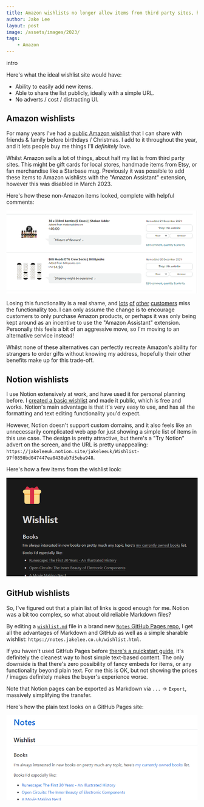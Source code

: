 ```yaml
---
title: Amazon wishlists no longer allow items from third party sites, here's the pros and cons of alternative wishlist providers
author: Jake Lee
layout: post
image: /assets/images/2023/
tags:
    - Amazon
---
```


intro

Here's what the ideal wishlist site would have:

* Ability to easily add new items.
* Able to share the list publicly, ideally with a simple URL.
* No adverts / cost / distracting UI.

## Amazon wishlists

For many years I've had a [public Amazon wishlist](https://www.amazon.co.uk/hz/wishlist/ls/25U6KHU9XCK4B/) that I can share with friends & family before birthdays / Christmas. I add to it throughout the year, and it lets people buy me things I'll *definitely* love.

Whilst Amazon sells a lot of things, about half my list is from third party sites. This might be gift cards for local stores, handmade items from Etsy, or fan merchandise like a Starbase mug. Previously it was possible to add these items to Amazon wishlists with the "Amazon Assistant" extension, however this was disabled in March 2023.

Here's how these non-Amazon items looked, complete with helpful comments:

![](/assets/images/2023/wishlist-amazon.png)

Losing this functionality is a real shame, and [lots](https://www.reddit.com/r/amazonprime/comments/12dy8vh/how_to_add_nonamazon_web_links_to_wish_list/) [of](https://www.reddit.com/r/amazonprime/comments/133131v/is_it_just_me_or_is_it_no_longer_possible_to_add/) [other](https://www.reddit.com/r/AskUK/comments/12dqoy7/alternatives_to_amazon_wishlists/) [customers](https://www.reddit.com/r/amazon/comments/3e3qr3/problems_adding_things_to_wishlist/) miss the functionality too. I can only assume the change is to encourage customers to only purchase Amazon products, or perhaps it was only being kept around as an incentive to use the "Amazon Assistant" extension. Personally this feels a bit of an aggressive move, so I'm moving to an alternative service instead!

Whilst none of these alternatives can perfectly recreate Amazon's ability for strangers to order gifts without knowing my address, hopefully their other benefits make up for this trade-off.

## Notion wishlists

I use Notion extensively at work, and have used it for personal planning before. I [created a basic wishlist](https://jakeleeuk.notion.site/jakeleeuk/Wishlist-97f0850bd047447ea0430ab7d5eba948) and made it public, which is free and works. Notion's main advantage is that it's very easy to use, and has all the formatting and text editing functionality you'd expect.

However, Notion doesn't support custom domains, and it also feels like an unnecessarily complicated web app for just showing a simple list of items in this use case. The design is pretty attractive, but there's a "Try Notion" advert on the screen, and the URL is pretty unappealing: `https://jakeleeuk.notion.site/jakeleeuk/Wishlist-97f0850bd047447ea0430ab7d5eba948`.

Here's how a few items from the wishlist look:

![](/assets/images/2023/wishlist-notion.png)

## GitHub wishlists

So, I've figured out that a plain list of links is good enough for me. Notion was a bit too complex, so what about old reliable Markdown files? 

By editing a [`wishlist.md`](https://github.com/JakeSteam/Notes/blob/main/wishlist.md) file in a brand new [`Notes` GitHub Pages repo](https://github.com/JakeSteam/Notes), I get all the advantages of Markdown and GitHub as well as a simple sharable wishlist: `https://notes.jakelee.co.uk/wishlist.html`.

If you haven't used GitHub Pages before [there's a quickstart guide](https://docs.github.com/en/pages/quickstart), it's definitely the cleanest way to host simple text-based content. The only downside is that there's zero possibility of fancy embeds for items, or any functionality beyond plain text. For me this is OK, but not showing the prices / images definitely makes the buyer's experience worse.

Note that Notion pages can be exported as Markdown via `...` -> `Export`, massively simplifying the transfer.

Here's how the plain text looks on a GitHub Pages site:

![](/assets/images/2023/wishlist-github.png)
